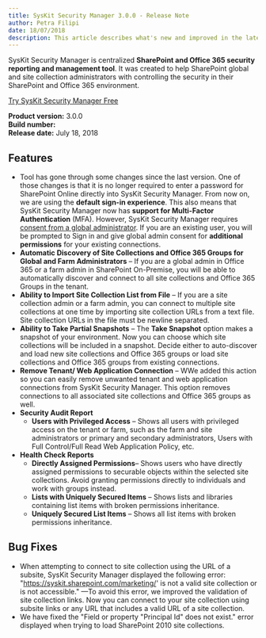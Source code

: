 ```yaml
---
title: SysKit Security Manager 3.0.0 - Release Note
author: Petra Filipi 
date: 18/07/2018 
description: This article describes what's new and improved in the latest version of SysKit Security Manager.
---
```


SysKit Security Manager is centralized __SharePoint and Office 365 security reporting and management tool__. It was created to help SharePoint global and site collection administrators with controlling the security in their SharePoint and Office 365 environment.

[Try SysKit Security Manager Free](https://www.syskit.com/products/security-manager/download/)

__Product version:__ 3.0.0  
__Build number:__      
__Release date:__ July 18, 2018  


## Features
* Tool has gone through some changes since the last version. One of those changes is that it is no longer required to enter a password for SharePoint Online directly into SysKit Security Manager. From now on, we are using the __default sign-in experience__. This also means that SysKit Security Manager now has __support for Multi-Factor Authentication__ (MFA). However, SysKit Security Manager requires [consent from a global administrator](internal/requirements/global-admin-consent). If you are an existing user, you will be prompted to Sign in and give global admin consent for __additional permissions__ for your existing connections. 
* __Automatic Discovery of Site Collections and Office 365 Groups for Global and Farm Administrators__ – If you are a global admin in Office 365 or a farm admin in SharePoint On-Premise, you will be able to automatically discover and connect to all site collections and Office 365 Groups in the tenant.
* __Ability to Import Site Collection List from File__ – If you are a site collection admin or a farm admin, you can connect to multiple site collections at one time by importing site collection URLs from a text file. Site collection URLs in the file must be newline separated.
* __Ability to Take Partial Snapshots__ – The __Take Snapshot__ option makes a snapshot of your environment. Now you can choose which site collections will be included in a snapshot. Decide either to auto-discover and load new site collections and Office 365 groups or load site collections and Office 365 groups from existing connections.
* __Remove Tenant/ Web Application Connection__ – WWe added this action so you can easily remove unwanted tenant and web application connections from SysKit Security Manager. This option removes connections to all associated site collections and Office 365 groups as well.
* __Security Audit Report__
    * __Users with Privileged Access__ – Shows all users with privileged access on the tenant or farm, such as the farm and site administrators or primary and secondary administrators, Users with Full Control/Full Read Web Application Policy, etc.
* __Health Check Reports__
    * __Directly Assigned Permissions__– Shows users who have directly assigned permissions to securable objects within the selected site collections. Avoid granting permissions directly to individuals and work with groups instead.
    * __Lists with Uniquely Secured Items__ – Shows lists and libraries containing list items with broken permissions inheritance.
    * __Uniquely Secured List Items__ – Shows all list items with broken permissions inheritance.

## Bug Fixes
* When attempting to connect to site collection using the URL of a subsite, SysKit Security Manager displayed the following error: "https://syskit.sharepoint.com/marketing/' is not a valid site collection or is not accessible." —To avoid this error, we improved the validation of site collection links. Now you can connect to your site collection using subsite links or any URL that includes a valid URL of a site collection.
* We have fixed the "Field or property "Principal Id" does not exist." error displayed when trying to load SharePoint 2010 site collections.

